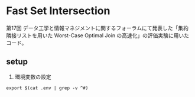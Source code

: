 # Fast Set Intersection

第17回 データ工学と情報マネジメントに関するフォーラムにて発表した「集約隣接リストを用いた Worst-Case Optimal Join の高速化」の評価実験に用いたコード。

## setup

1. 環境変数の設定
```
export $(cat .env | grep -v ^#)
```
